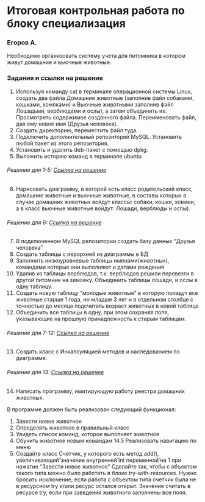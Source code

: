# Итоговая контрольная работа по блоку специализация
### Егоров А.
Необходимо организовать систему учета для питомника в котором живут домашние и вьючные животные.
### Задания и ссылки на решение
1. Используя команду cat в терминале операционной системы Linux, создать два файла Домашние животные (заполнив файл собаками, кошками, хомяками) и Вьючные животными заполнив файл Лошадьми, верблюдами и ослы), а затем объединить их. Просмотреть содержимое созданного файла. Переименовать файл, дав ему новое имя (Друзья человека).
2. Создать директорию, переместить файл туда.
3. Подключить дополнительный репозиторий MySQL. Установить любой пакет из этого репозитория.
4. Установить и удалить deb-пакет с помощью dpkg. 
5. Выложить историю команд в терминале ubuntu
###### Решение для 1-5: [Ссылка на решение][1-5]
6. Нарисовать диаграмму, в которой есть класс родительский класс, домашние животные и вьючные животные, в составы которых в случае домашних животных войдут классы: собаки, кошки, хомяки, а в класс вьючные животные войдут: Лошади, верблюды и ослы).
###### Решение для 6: [Ссылка на решение][6]
7. В подключенном MySQL репозитории создать базу данных “Друзья человека”
8. Создать таблицы с иерархией из диаграммы в БД
9. Заполнить низкоуровневые таблицы именами(животных), командами которые они выполняют и датами рождения
10. Удалив из таблицы верблюдов, т.к. верблюдов решили перевезти в другой питомник на зимовку. Объединить таблицы лошади, и ослы в одну таблицу.
11. Создать новую таблицу “молодые животные” в которую попадут все животные старше 1 года, но младше 3 лет и в отдельном столбце с точностью до месяца подсчитать возраст животных в новой таблице
12. Объединить все таблицы в одну, при этом сохраняя поля, указывающие на прошлую принадлежность к старым таблицам.
###### Решение для 7-12: [Ссылка на решение][7-12]
13. Создать класс с Инкапсуляцией методов и наследованием по диаграмме. 
###### Решение для 13: [Ссылка на решение][13]
14. Написать программу, имитирующую работу реестра домашних животных.

В программе должен быть реализован следующий функционал:
1. Завести новое животное
2. Определять животное в правильный класс 
3. Увидеть список команд, которое выполняет животное
4. Обучить животное новым командам 14.5 Реализовать навигацию по меню
5. Создайте класс Счетчик, у которого есть метод add(), увеличивающий̆ значение внутренней̆ int переменной̆ на 1 при нажатие “Завести новое животное” Сделайте так, чтобы с объектом такого типа можно было работать в блоке try-with-resources. Нужно бросить исключение, если работа с объектом типа счетчик была не в ресурсном try и/или ресурс остался открыт. Значение считать в ресурсе try, если при заведения животного заполнены все поля.


[1-5]: Task_1-5_Linux.md
[6]: Task_6_Diagram/Task_6_Diagram.md
[7-12]: Task_7-12_SQL.md
[13]: Task_13_OOP/Task_13.java